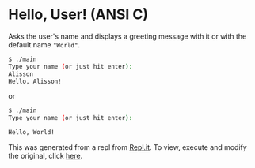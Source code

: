 # Hello, User! (ANSI C)

Asks the user's name and displays a greeting message with it or with the default name `"World"`.

```sh
$ ./main
Type your name (or just hit enter):
Alisson
Hello, Alisson!
```

or 

```sh
$ ./main
Type your name (or just hit enter):

Hello, World!
```

This was generated from a repl from [Repl.it](https://repl.it/languages/c). To view, execute and modify the original, click [here](https://repl.it/@javalisson/Hello-User).